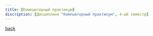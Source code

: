 ```yaml
---
title: [Компьютерный практикум]
discription: [Дисциплина "Компьютерный практикум", 4-ый семестр]
---
```


[back](./)
